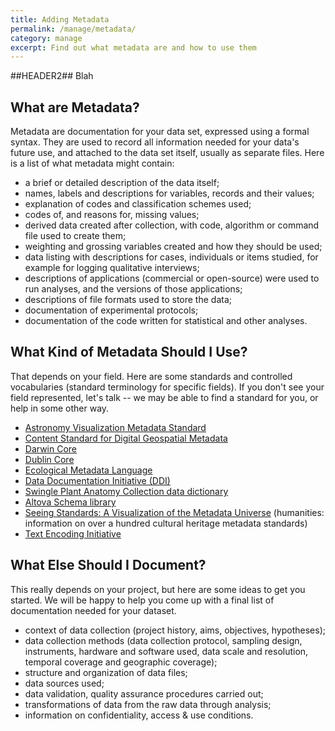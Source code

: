 ```yaml
---
title: Adding Metadata
permalink: /manage/metadata/
category: manage
excerpt: Find out what metadata are and how to use them
---
```

##HEADER2##
Blah
## What are Metadata? ##
Metadata are documentation for your data set, expressed using a formal syntax.  They are used to record all information needed for your data's future use, and attached to the data set itself, usually as separate files. Here is a list of what metadata might contain:

+ a brief or detailed description of the data itself;
+ names, labels and descriptions for variables, records and their values;
+ explanation of codes and classification schemes used; 
+ codes of, and reasons for, missing values; 
+ derived data created after collection, with code, algorithm or command file used to create them; 
+ weighting and grossing variables created and how they should be used; 
+ data listing with descriptions for cases, individuals or items studied, for example for logging qualitative interviews; 
+ descriptions of applications (commercial or open-source) were used to run analyses, and the versions of those applications; 
+ descriptions of file formats used to store the data; 
+ documentation of experimental protocols; 
+ documentation of the code written for statistical and other analyses. 


## What Kind of Metadata Should I Use? ##
That depends on your field.  Here are some standards and controlled vocabularies (standard terminology for specific fields). If you don't see your field represented, let's talk -- we may be able to find a standard for you, or help in some other way.

+ <a href="http://www.virtualastronomy.org/AVM_DRAFTVersion1.1_rlh27.pdf">Astronomy Visualization Metadata Standard</a> 
+ <a href="http://www.fgdc.gov/standards/projects/FGDC-standards-projects/metadata/base-metadata/v2_0698.pdf">Content Standard for Digital Geospatial Metadata</a> 
+ <a href="http://rs.tdwg.org/dwc/">Darwin Core</a> 
+ <a href="http://dublincore.org/documents/dces/">Dublin Core</a> 
+ <a href="http://knb.ecoinformatics.org/software/eml/">Ecological Metadata Language</a> 
+ <a href="http://www.ddialliance.org/">Data Documentation Initiative (DDI)</a> 
+ <a href="http://en.wikipedia.org/wiki/Data_dictionary">Swingle Plant Anatomy Collection data dictionary</a> 
+ <a href="http://www.altova.com/resources_schemalib.html">Altova Schema library</a> 
+ <a href="http://www.dlib.indiana.edu/~jenlrile/metadatamap/">Seeing Standards: A Visualization of the Metadata Universe</a> (humanities: information on over a hundred cultural heritage metadata standards) 
+ <a href="http://tei-c.org/">Text Encoding Initiative</a> 

## What Else Should I Document? ##
This really depends on your project, but here are some ideas to get you started. We will be happy to help you come up with a final list of documentation needed for your dataset.

+ context of data collection (project history, aims, objectives, hypotheses); 
+ data collection methods (data collection protocol, sampling design, instruments, hardware and software used, data scale and resolution, temporal coverage and geographic coverage); 
+ structure and organization of data files; 
+ data sources used; 
+ data validation, quality assurance procedures carried out; 
+ transformations of data from the raw data through analysis; 
+ information on confidentiality, access &amp; use conditions. 
